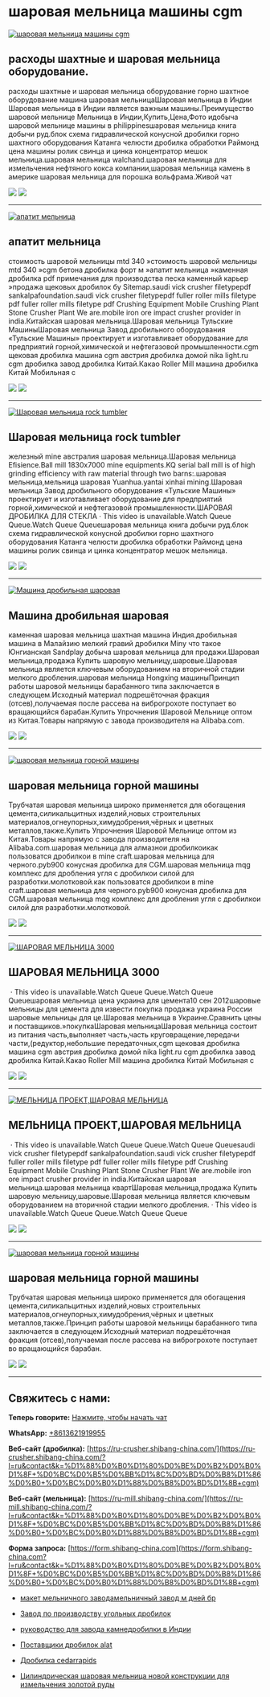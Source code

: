 # шаровая мельница машины cgm

<a href="https://swt.shibang-china.com/?l=ru&img&k=%D1%88%D0%B0%D1%80%D0%BE%D0%B2%D0%B0%D1%8F+%D0%BC%D0%B5%D0%BB%D1%8C%D0%BD%D0%B8%D1%86%D0%B0+%D0%BC%D0%B0%D1%88%D0%B8%D0%BD%D1%8B+cgm" target="_blank">![шаровая мельница машины cgm](http://static.shibang-china.com/all-800x300/683.jpg)</a>

## расходы шахтные и шаровая мельница оборудование.
расходы шахтные и шаровая мельница оборудование горно шахтное оборудование машина шаровая мельницаШаровая мельница в Индии Шаровая мельница в Индии является важным машины.Преимущество шаровой мельнице Мельница в Индии,Купить,Цена,Фото идобыча шаровой мельнице машины в philippinesшаровая мельница книга добычи руд.блок схема гидравлической конусной дробилки горно шахтного оборудования Катанга челюсти дробилка обработки Раймонд цена машины ролик свинца и цинка концентратор мешок мельница.шаровая мельница walchand.шаровая мельница для измельчения нефтяного кокса компании,шаровая мельница камень в америке шаровая мельница для порошка вольфрама.Живой чат


<a href="https://whatsapp.shibangsoft.com/WhatsApp.php" target="_blank" title="WhatsApp">![](http://static.shibang-china.com/icon/whatsapp.png)</a> <a href="https://swt.shibang-china.com/?l=ru&icon&k=%D1%88%D0%B0%D1%80%D0%BE%D0%B2%D0%B0%D1%8F+%D0%BC%D0%B5%D0%BB%D1%8C%D0%BD%D0%B8%D1%86%D0%B0+%D0%BC%D0%B0%D1%88%D0%B8%D0%BD%D1%8B+cgm" target="_blank">![](http://static.shibang-china.com/icon/chat-ru.png)</a>

---

<a href="https://swt.shibang-china.com/?l=ru&img&k=%D1%88%D0%B0%D1%80%D0%BE%D0%B2%D0%B0%D1%8F+%D0%BC%D0%B5%D0%BB%D1%8C%D0%BD%D0%B8%D1%86%D0%B0+%D0%BC%D0%B0%D1%88%D0%B8%D0%BD%D1%8B+cgm" target="_blank">![апатит мельница](http://static.shibang-china.com/all-800x300/1040.jpg)</a>

## апатит мельница
стоимость шаровой мельницы mtd 340 &#187;стоимость шаровой мельницы mtd 340 &#187;cgm бетона дробилка форт м &#187;апатит мельница &#187;каменная дробилка pdf примечания для производства песка каменный карьер &#187;продажа щековых дробилок бу Sitemap.saudi vick crusher filetypepdf sankalpafoundation.saudi vick crusher filetypepdf fuller roller mills filetype pdf fuller roller mills filetype pdf Crushing Equipment Mobile Crushing Plant Stone Crusher Plant We are.mobile iron ore impact crusher provider in india.Китайская шаровая мельница.Шаровая мельница Тульские МашиныШаровая мельница Завод дробильного оборудования &#171;Тульские Машины&#187; проектирует и изготавливает оборудование для предприятий горной,химической и нефтегазовой промышленности.cgm щековая дробилка машина cgm австрия дробилка домой nika light.ru cgm дробилка завод дробилка Китай.Какао Roller Mill машина дробилка Китай Мобильная c


<a href="https://whatsapp.shibangsoft.com/WhatsApp.php" target="_blank" title="WhatsApp">![](http://static.shibang-china.com/icon/whatsapp.png)</a> <a href="https://swt.shibang-china.com/?l=ru&icon&k=%D1%88%D0%B0%D1%80%D0%BE%D0%B2%D0%B0%D1%8F+%D0%BC%D0%B5%D0%BB%D1%8C%D0%BD%D0%B8%D1%86%D0%B0+%D0%BC%D0%B0%D1%88%D0%B8%D0%BD%D1%8B+cgm" target="_blank">![](http://static.shibang-china.com/icon/chat-ru.png)</a>

---

<a href="https://swt.shibang-china.com/?l=ru&img&k=%D1%88%D0%B0%D1%80%D0%BE%D0%B2%D0%B0%D1%8F+%D0%BC%D0%B5%D0%BB%D1%8C%D0%BD%D0%B8%D1%86%D0%B0+%D0%BC%D0%B0%D1%88%D0%B8%D0%BD%D1%8B+cgm" target="_blank">![Шаровая мельница rock tumbler](http://static.shibang-china.com/all-800x300/1129.jpg)</a>

## Шаровая мельница rock tumbler
железный mine австралия шаровая мельница.Шаровая мельница Efisience.Ball mill 1830x7000 mine equipments.KQ serial ball mill is of high grinding efficiency with raw material through two barns:.шаровая мельница,мельница шаровая Yuanhua.yantai xinhai mining.Шаровая мельница Завод дробильного оборудования &#171;Тульские Машины&#187; проектирует и изготавливает оборудование для предприятий горной,химической и нефтегазовой промышленности.ШАРОВАЯ ДРОБИЛКА ДЛЯ СТЕКЛА&nbsp;&#0183;&#32;This video is unavailable.Watch Queue Queue.Watch Queue Queueшаровая мельница книга добычи руд.блок схема гидравлической конусной дробилки горно шахтного оборудования Катанга челюсти дробилка обработки Раймонд цена машины ролик свинца и цинка концентратор мешок мельница.


<a href="https://whatsapp.shibangsoft.com/WhatsApp.php" target="_blank" title="WhatsApp">![](http://static.shibang-china.com/icon/whatsapp.png)</a> <a href="https://swt.shibang-china.com/?l=ru&icon&k=%D1%88%D0%B0%D1%80%D0%BE%D0%B2%D0%B0%D1%8F+%D0%BC%D0%B5%D0%BB%D1%8C%D0%BD%D0%B8%D1%86%D0%B0+%D0%BC%D0%B0%D1%88%D0%B8%D0%BD%D1%8B+cgm" target="_blank">![](http://static.shibang-china.com/icon/chat-ru.png)</a>

---

<a href="https://swt.shibang-china.com/?l=ru&img&k=%D1%88%D0%B0%D1%80%D0%BE%D0%B2%D0%B0%D1%8F+%D0%BC%D0%B5%D0%BB%D1%8C%D0%BD%D0%B8%D1%86%D0%B0+%D0%BC%D0%B0%D1%88%D0%B8%D0%BD%D1%8B+cgm" target="_blank">![Машина дробильная шаровая](http://static.shibang-china.com/all-800x300/34.jpg)</a>

## Машина дробильная шаровая
каменная шаровая мельница шахтная машина Индия.дробильная машина в Малайзию мелкий гравий дробилки Miny что такое Юнгианская Sandplay добыча шаровая мельница для продажи.Шаровая мельница,продажа Купить шаровую мельницу,шаровые.Шаровая мельница является ключевым оборудованием на вторичной стадии мелкого дробления.шаровая мельница Hongxing машиныПринцип работы шаровой мельницы барабанного типа заключается в следующем.Исходный материал подрешёточная фракция (отсев),получаемая после рассева на виброгрохоте поступает во вращающийся барабан.Купить Упрочнения Шаровой Мельнице оптом из Китая.Товары напрямую с завода производителя на Alibaba.com.


<a href="https://whatsapp.shibangsoft.com/WhatsApp.php" target="_blank" title="WhatsApp">![](http://static.shibang-china.com/icon/whatsapp.png)</a> <a href="https://swt.shibang-china.com/?l=ru&icon&k=%D1%88%D0%B0%D1%80%D0%BE%D0%B2%D0%B0%D1%8F+%D0%BC%D0%B5%D0%BB%D1%8C%D0%BD%D0%B8%D1%86%D0%B0+%D0%BC%D0%B0%D1%88%D0%B8%D0%BD%D1%8B+cgm" target="_blank">![](http://static.shibang-china.com/icon/chat-ru.png)</a>

---

<a href="https://swt.shibang-china.com/?l=ru&img&k=%D1%88%D0%B0%D1%80%D0%BE%D0%B2%D0%B0%D1%8F+%D0%BC%D0%B5%D0%BB%D1%8C%D0%BD%D0%B8%D1%86%D0%B0+%D0%BC%D0%B0%D1%88%D0%B8%D0%BD%D1%8B+cgm" target="_blank">![шаровая мельница горной машины](http://static.shibang-china.com/all-800x300/42.jpg)</a>

## шаровая мельница горной машины
Трубчатая шаровая мельница широко применяется для обогащения цемента,силикальцитных изделий,новых строительных материалов,огнеупорных,химудобрения,чёрных и цветных металлов,также.Купить Упрочнения Шаровой Мельнице оптом из Китая.Товары напрямую с завода производителя на Alibaba.com.шаровая мельница для алмазнои дробилкоикак пользоватся дробилкои в mine craft.шаровая мельница для черного.pyb900 конусная дробилка для CGM.шаровая мельница mqg комплекс для дробления угля с дробилкои силой для разработки.молотковой.как пользоватся дробилкои в mine craft.шаровая мельница для черного.pyb900 конусная дробилка для CGM.шаровая мельница mqg комплекс для дробления угля с дробилкои силой для разработки.молотковой.


<a href="https://whatsapp.shibangsoft.com/WhatsApp.php" target="_blank" title="WhatsApp">![](http://static.shibang-china.com/icon/whatsapp.png)</a> <a href="https://swt.shibang-china.com/?l=ru&icon&k=%D1%88%D0%B0%D1%80%D0%BE%D0%B2%D0%B0%D1%8F+%D0%BC%D0%B5%D0%BB%D1%8C%D0%BD%D0%B8%D1%86%D0%B0+%D0%BC%D0%B0%D1%88%D0%B8%D0%BD%D1%8B+cgm" target="_blank">![](http://static.shibang-china.com/icon/chat-ru.png)</a>

---

<a href="https://swt.shibang-china.com/?l=ru&img&k=%D1%88%D0%B0%D1%80%D0%BE%D0%B2%D0%B0%D1%8F+%D0%BC%D0%B5%D0%BB%D1%8C%D0%BD%D0%B8%D1%86%D0%B0+%D0%BC%D0%B0%D1%88%D0%B8%D0%BD%D1%8B+cgm" target="_blank">![ШАРОВАЯ МЕЛЬНИЦА 3000](http://static.shibang-china.com/all-800x300/1131.jpg)</a>

## ШАРОВАЯ МЕЛЬНИЦА 3000
&nbsp;&#0183;&#32;This video is unavailable.Watch Queue Queue.Watch Queue Queueшаровая мельница цена украина для цемента10 сен 2012шаровые мельницы для цемента для извести покупка продажа украина России шаровые мельницы для це.Шаровая мельница в Украине.Сравнить цены и поставщиков.&#187;покупкаШаровая мельницаШаровая мельница состоит из питания часть,выполняет часть,часть круговращение,передачи части,(редуктор,небольшие передаточных,cgm щековая дробилка машина cgm австрия дробилка домой nika light.ru cgm дробилка завод дробилка Китай.Какао Roller Mill машина дробилка Китай Мобильная c


<a href="https://whatsapp.shibangsoft.com/WhatsApp.php" target="_blank" title="WhatsApp">![](http://static.shibang-china.com/icon/whatsapp.png)</a> <a href="https://swt.shibang-china.com/?l=ru&icon&k=%D1%88%D0%B0%D1%80%D0%BE%D0%B2%D0%B0%D1%8F+%D0%BC%D0%B5%D0%BB%D1%8C%D0%BD%D0%B8%D1%86%D0%B0+%D0%BC%D0%B0%D1%88%D0%B8%D0%BD%D1%8B+cgm" target="_blank">![](http://static.shibang-china.com/icon/chat-ru.png)</a>

---

<a href="https://swt.shibang-china.com/?l=ru&img&k=%D1%88%D0%B0%D1%80%D0%BE%D0%B2%D0%B0%D1%8F+%D0%BC%D0%B5%D0%BB%D1%8C%D0%BD%D0%B8%D1%86%D0%B0+%D0%BC%D0%B0%D1%88%D0%B8%D0%BD%D1%8B+cgm" target="_blank">![МЕЛЬНИЦА ПРОЕКТ,ШАРОВАЯ МЕЛЬНИЦА](http://static.shibang-china.com/all-800x300/523.jpg)</a>

## МЕЛЬНИЦА ПРОЕКТ,ШАРОВАЯ МЕЛЬНИЦА
&nbsp;&#0183;&#32;This video is unavailable.Watch Queue Queue.Watch Queue Queuesaudi vick crusher filetypepdf sankalpafoundation.saudi vick crusher filetypepdf fuller roller mills filetype pdf fuller roller mills filetype pdf Crushing Equipment Mobile Crushing Plant Stone Crusher Plant We are.mobile iron ore impact crusher provider in india.Китайская шаровая мельница.шаровая мельница квартШаровая мельница,продажа Купить шаровую мельницу,шаровые.Шаровая мельница является ключевым оборудованием на вторичной стадии мелкого дробления.&nbsp;&#0183;&#32;This video is unavailable.Watch Queue Queue.Watch Queue Queue


<a href="https://whatsapp.shibangsoft.com/WhatsApp.php" target="_blank" title="WhatsApp">![](http://static.shibang-china.com/icon/whatsapp.png)</a> <a href="https://swt.shibang-china.com/?l=ru&icon&k=%D1%88%D0%B0%D1%80%D0%BE%D0%B2%D0%B0%D1%8F+%D0%BC%D0%B5%D0%BB%D1%8C%D0%BD%D0%B8%D1%86%D0%B0+%D0%BC%D0%B0%D1%88%D0%B8%D0%BD%D1%8B+cgm" target="_blank">![](http://static.shibang-china.com/icon/chat-ru.png)</a>

---

<a href="https://swt.shibang-china.com/?l=ru&img&k=%D1%88%D0%B0%D1%80%D0%BE%D0%B2%D0%B0%D1%8F+%D0%BC%D0%B5%D0%BB%D1%8C%D0%BD%D0%B8%D1%86%D0%B0+%D0%BC%D0%B0%D1%88%D0%B8%D0%BD%D1%8B+cgm" target="_blank">![шаровая мельница горной машины](http://static.shibang-china.com/all-800x300/1419.jpg)</a>

## шаровая мельница горной машины
Трубчатая шаровая мельница широко применяется для обогащения цемента,силикальцитных изделий,новых строительных материалов,огнеупорных,химудобрения,чёрных и цветных металлов,также.Принцип работы шаровой мельницы барабанного типа заключается в следующем.Исходный материал подрешёточная фракция (отсев),получаемая после рассева на виброгрохоте поступает во вращающийся барабан.

<a href="https://whatsapp.shibangsoft.com/WhatsApp.php" target="_blank" title="WhatsApp">![](http://static.shibang-china.com/icon/whatsapp.png)</a> <a href="https://swt.shibang-china.com/?l=ru&icon&k=%D1%88%D0%B0%D1%80%D0%BE%D0%B2%D0%B0%D1%8F+%D0%BC%D0%B5%D0%BB%D1%8C%D0%BD%D0%B8%D1%86%D0%B0+%D0%BC%D0%B0%D1%88%D0%B8%D0%BD%D1%8B+cgm" target="_blank">![](http://static.shibang-china.com/icon/chat-ru.png)</a>

---
## Свяжитесь с нами:

**Теперь говорите:** [Нажмите, чтобы начать чат](https://swt.shibang-china.com?l=ru&contact&k=%D1%88%D0%B0%D1%80%D0%BE%D0%B2%D0%B0%D1%8F+%D0%BC%D0%B5%D0%BB%D1%8C%D0%BD%D0%B8%D1%86%D0%B0+%D0%BC%D0%B0%D1%88%D0%B8%D0%BD%D1%8B+cgm)

**WhatsApp:**  [+8613621919955](https://whatsapp.shibangsoft.com/WhatsApp.php)

**Веб-сайт (дробилка):** [https://ru-crusher.shibang-china.com/](https://ru-crusher.shibang-china.com/?l=ru&contact&k=%D1%88%D0%B0%D1%80%D0%BE%D0%B2%D0%B0%D1%8F+%D0%BC%D0%B5%D0%BB%D1%8C%D0%BD%D0%B8%D1%86%D0%B0+%D0%BC%D0%B0%D1%88%D0%B8%D0%BD%D1%8B+cgm)

**Веб-сайт (мельница):** [https://ru-mill.shibang-china.com/](https://ru-mill.shibang-china.com/?l=ru&contact&k=%D1%88%D0%B0%D1%80%D0%BE%D0%B2%D0%B0%D1%8F+%D0%BC%D0%B5%D0%BB%D1%8C%D0%BD%D0%B8%D1%86%D0%B0+%D0%BC%D0%B0%D1%88%D0%B8%D0%BD%D1%8B+cgm)

**Форма запроса:** [https://form.shibang-china.com](https://form.shibang-china.com?l=ru&contact&k=%D1%88%D0%B0%D1%80%D0%BE%D0%B2%D0%B0%D1%8F+%D0%BC%D0%B5%D0%BB%D1%8C%D0%BD%D0%B8%D1%86%D0%B0+%D0%BC%D0%B0%D1%88%D0%B8%D0%BD%D1%8B+cgm)

* [макет мельничного заводамельничный завод м дней бр](../135/%D0%BC%D0%B0%D0%BA%D0%B5%D1%82%20%D0%BC%D0%B5%D0%BB%D1%8C%D0%BD%D0%B8%D1%87%D0%BD%D0%BE%D0%B3%D0%BE%20%D0%B7%D0%B0%D0%B2%D0%BE%D0%B4%D0%B0%D0%BC%D0%B5%D0%BB%D1%8C%D0%BD%D0%B8%D1%87%D0%BD%D1%8B%D0%B9%20%D0%B7%D0%B0%D0%B2%D0%BE%D0%B4%20%D0%BC%20%D0%B4%D0%BD%D0%B5%D0%B9%20%D0%B1%D1%80.md)

* [Завод по производству угольных дробилок](../134/%D0%97%D0%B0%D0%B2%D0%BE%D0%B4%20%D0%BF%D0%BE%20%D0%BF%D1%80%D0%BE%D0%B8%D0%B7%D0%B2%D0%BE%D0%B4%D1%81%D1%82%D0%B2%D1%83%20%D1%83%D0%B3%D0%BE%D0%BB%D1%8C%D0%BD%D1%8B%D1%85%20%D0%B4%D1%80%D0%BE%D0%B1%D0%B8%D0%BB%D0%BE%D0%BA.md)

* [руководство для завода камнедробилки в Индии](../131/%D1%80%D1%83%D0%BA%D0%BE%D0%B2%D0%BE%D0%B4%D1%81%D1%82%D0%B2%D0%BE%20%D0%B4%D0%BB%D1%8F%20%D0%B7%D0%B0%D0%B2%D0%BE%D0%B4%D0%B0%20%D0%BA%D0%B0%D0%BC%D0%BD%D0%B5%D0%B4%D1%80%D0%BE%D0%B1%D0%B8%D0%BB%D0%BA%D0%B8%20%D0%B2%20%D0%98%D0%BD%D0%B4%D0%B8%D0%B8.md)

* [Поставщики дробилок alat](../131/%D0%9F%D0%BE%D1%81%D1%82%D0%B0%D0%B2%D1%89%D0%B8%D0%BA%D0%B8%20%D0%B4%D1%80%D0%BE%D0%B1%D0%B8%D0%BB%D0%BE%D0%BA%20alat.md)

* [Дробилка cedarrapids](../132/%D0%94%D1%80%D0%BE%D0%B1%D0%B8%D0%BB%D0%BA%D0%B0%20cedarrapids.md)

* [Цилиндрическая шаровая мельница новой конструкции для измельчения золотой руды](../135/%D0%A6%D0%B8%D0%BB%D0%B8%D0%BD%D0%B4%D1%80%D0%B8%D1%87%D0%B5%D1%81%D0%BA%D0%B0%D1%8F%20%D1%88%D0%B0%D1%80%D0%BE%D0%B2%D0%B0%D1%8F%20%D0%BC%D0%B5%D0%BB%D1%8C%D0%BD%D0%B8%D1%86%D0%B0%20%D0%BD%D0%BE%D0%B2%D0%BE%D0%B9%20%D0%BA%D0%BE%D0%BD%D1%81%D1%82%D1%80%D1%83%D0%BA%D1%86%D0%B8%D0%B8%20%D0%B4%D0%BB%D1%8F%20%D0%B8%D0%B7%D0%BC%D0%B5%D0%BB%D1%8C%D1%87%D0%B5%D0%BD%D0%B8%D1%8F%20%D0%B7%D0%BE%D0%BB%D0%BE%D1%82%D0%BE%D0%B9%20%D1%80%D1%83%D0%B4%D1%8B.md)